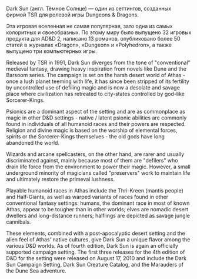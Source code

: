 Dark Sun (англ. Тёмное Солнце) — один из сеттингов, созданных фирмой TSR для
ролевой игры Dungeons & Dragons.

Эта игровая вселенная не самая популярная, зато одна из самых колоритных и
своеобразных. По этому миру было выпущено 32 игровых продукта для AD&D 2,
написано 13 романов, опубликовано более 50 статей в журналах «Dragon»,
«Dungeon» и «Polyhedron», а также выпущено три компьютерных игры.

Released by TSR in 1991, Dark Sun diverges from the tone of "conventional"
medieval fantasy, drawing heavy inspiration from novels like Dune and the
Barsoom series. The campaign is set on the harsh desert world of Athas - once
a lush planet teeming with life, it has since been stripped of its fertility
by uncontrolled use of defiling magic and is now a desolate and savage place
where civilization has retreated to city-states controlled by god-like
Sorcerer-Kings.

Psionics are a dominant aspect of the setting and are as commonplace as magic
in other D&D settings - native / latent psionic abilities are commonly found
in individuals of all humanoid races and their powers are respected. Religion
and divine magic is based on the worship of elemental forces, spirits or the
Sorcerer-Kings themselves - the old gods have long abandoned the world.

Wizards and arcane spellcasters, on the other hand, are rarer and usually
discriminated against, mainly because most of them are "defilers" who drain
life force from the environment to power their magic. However, a small
underground minority of magicians called "preservers" work to maintain life
and ultimately restore the primeval lushness.

Playable humanoid races in Athas include the Thri-Kreen (mantis people) and
Half-Giants, as well as warped variants of races found in other conventional
fantasy settings: humans, the dominant race in most of known Athas, appear to
be tougher than in other worlds; elves are nomadic desert dwellers and
long-distance runners; halflings are depicted as savage jungle cannibals.

These elements, combined with a post-apocalyptic desert setting and the alien
feel of Athas' native cultures, give Dark Sun a unique flavor among the
various D&D worlds. As of fourth edition, Dark Sun is again an officially
supported campaign setting. The first three releases for the 4th edition of
D&D for the setting were released on August 17, 2010 and include the Dark Sun
Campaign Setting, Dark Sun Creature Catalog, and the Marauders of the Dune Sea
adventure.
